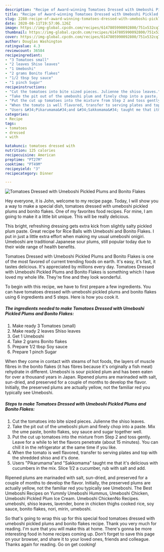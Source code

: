 ```yaml
---
description: "Recipe of Award-winning Tomatoes Dressed with Umeboshi Pickled Plums and Bonito Flakes"
title: "Recipe of Award-winning Tomatoes Dressed with Umeboshi Pickled Plums and Bonito Flakes"
slug: 2288-recipe-of-award-winning-tomatoes-dressed-with-umeboshi-pickled-plums-and-bonito-flakes
date: 2020-08-11T19:57:06.126Z
image: https://img-global.cpcdn.com/recipes/6147805990092800/751x532cq70/tomatoes-dressed-with-umeboshi-pickled-plums-and-bonito-flakes-recipe-main-photo.jpg
thumbnail: https://img-global.cpcdn.com/recipes/6147805990092800/751x532cq70/tomatoes-dressed-with-umeboshi-pickled-plums-and-bonito-flakes-recipe-main-photo.jpg
cover: https://img-global.cpcdn.com/recipes/6147805990092800/751x532cq70/tomatoes-dressed-with-umeboshi-pickled-plums-and-bonito-flakes-recipe-main-photo.jpg
author: Douglas Washington
ratingvalue: 4.3
reviewcount: 36584
recipeingredient:
- "3 Tomatoes small"
- "2 leaves Shiso leaves"
- "1 Umeboshi"
- "2 grams Bonito flakes"
- "1/2 tbsp Soy sauce"
- "1 pinch Sugar"
recipeinstructions:
- "Cut the tomatoes into bite sized pieces. Julienne the shiso leaves."
- "Take the pit out of the umeboshi plum and finely chop into a paste. Mix the ume paste, bonito flakes, soy sauce and sugar together well."
- "Put the cut up tomatoes into the mixture from Step 2 and toss gently. Leave for a while to let the flavors penetrate (about 15 minutes). You can chill it in the refrigerator at the same time if you like."
- "When the tomato is well flavored, transfer to serving plates and top with the shredded shiso and it&#39;s done."
- "Users &#34;Pikarumama&#34;and &#34;Sakkomama&#34; taught me that it&#39;s delicious with cucumbers in the mix. Slice 1/2 a cucumber, rub with salt and add."
categories:
- Recipe
tags:
- tomatoes
- dressed
- with

katakunci: tomatoes dressed with 
nutrition: 125 calories
recipecuisine: American
preptime: "PT27M"
cooktime: "PT49M"
recipeyield: "3"
recipecategory: Dinner

---
```



![Tomatoes Dressed with Umeboshi Pickled Plums and Bonito Flakes](https://img-global.cpcdn.com/recipes/6147805990092800/751x532cq70/tomatoes-dressed-with-umeboshi-pickled-plums-and-bonito-flakes-recipe-main-photo.jpg)

Hey everyone, it is John, welcome to my recipe page. Today, I will show you a way to make a special dish, tomatoes dressed with umeboshi pickled plums and bonito flakes. One of my favorites food recipes. For mine, I am going to make it a little bit unique. This will be really delicious.

This bright, refreshing dressing gets extra kick from slightly salty pickled plum paste. Great recipe for Rice Balls with Umeboshi and Bonito Flakes. I put in just a little extra effort when making my usual umeboshi onigiri. Umeboshi are traditional Japanese sour plums, still popular today due to their wide range of health benefits.

Tomatoes Dressed with Umeboshi Pickled Plums and Bonito Flakes is one of the most favored of current trending foods on earth. It's easy, it's fast, it tastes delicious. It's appreciated by millions every day. Tomatoes Dressed with Umeboshi Pickled Plums and Bonito Flakes is something which I have loved my whole life. They're fine and they look wonderful.


To begin with this recipe, we have to first prepare a few ingredients. You can have tomatoes dressed with umeboshi pickled plums and bonito flakes using 6 ingredients and 5 steps. Here is how you cook it.

<!--inarticleads1-->

##### The ingredients needed to make Tomatoes Dressed with Umeboshi Pickled Plums and Bonito Flakes:

1. Make ready 3 Tomatoes (small)
1. Make ready 2 leaves Shiso leaves
1. Get 1 Umeboshi
1. Take 2 grams Bonito flakes
1. Prepare 1/2 tbsp Soy sauce
1. Prepare 1 pinch Sugar


When they come in contact with steams of hot foods, the layers of muscle fibres in the bonito flakes (it has fibres because it&#39;s originally a fish meat) rehydrate in different. Umeboshi is sour pickled plum and has been eaten for over a thousand years in Japan. Ripened plums are marinaded with salt, sun-dried, and preserved for a couple of months to develop the flavor. Initially, the preserved plums are actually yellow, not the familiar red you typically see Umeboshi. 

<!--inarticleads2-->

##### Steps to make Tomatoes Dressed with Umeboshi Pickled Plums and Bonito Flakes:

1. Cut the tomatoes into bite sized pieces. Julienne the shiso leaves.
1. Take the pit out of the umeboshi plum and finely chop into a paste. Mix the ume paste, bonito flakes, soy sauce and sugar together well.
1. Put the cut up tomatoes into the mixture from Step 2 and toss gently. Leave for a while to let the flavors penetrate (about 15 minutes). You can chill it in the refrigerator at the same time if you like.
1. When the tomato is well flavored, transfer to serving plates and top with the shredded shiso and it&#39;s done.
1. Users &#34;Pikarumama&#34;and &#34;Sakkomama&#34; taught me that it&#39;s delicious with cucumbers in the mix. Slice 1/2 a cucumber, rub with salt and add.


Ripened plums are marinaded with salt, sun-dried, and preserved for a couple of months to develop the flavor. Initially, the preserved plums are actually yellow, not the familiar red you typically see Umeboshi. The Best Umeboshi Recipes on Yummly Umeboshi Hummus, Umeboshi Chicken, Umeboshi Pickled Plum Ice Cream. Umeboshi ChickenNo Recipes. umeboshi, shiso leaves, lavender, bone in chicken thighs cooked rice, soy sauce, bonito flakes, nori, mirin, umeboshi. 

So that's going to wrap this up for this special food tomatoes dressed with umeboshi pickled plums and bonito flakes recipe. Thank you very much for reading. I'm sure that you will make this at home. There's gonna be more interesting food in home recipes coming up. Don't forget to save this page on your browser, and share it to your loved ones, friends and colleague. Thanks again for reading. Go on get cooking!
